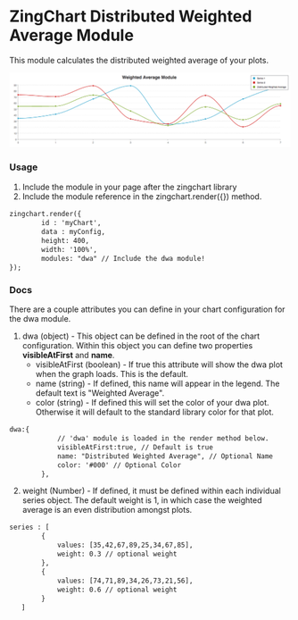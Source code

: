 # ZingChart Distributed Weighted Average Module

This module calculates the distributed weighted average of your plots.

![dwa example](/assets/dwa-example-graph1.png)

### Usage
1. Include the module in your page after the zingchart library
2. Include the module reference in the zingchart.render({}) method.
<pre><code>zingchart.render({
		id : 'myChart',
		data : myConfig,
		height: 400,
		width: '100%',
		modules: "dwa" // Include the dwa module!
});
</code></pre>

### Docs

There are a couple attributes you can define in your chart configuration for the dwa module.

1. dwa (object) - This object can be defined in the root of the chart configuration. Within this object you can define two properties <b>visibleAtFirst</b> and <b>name</b>.
	* visibleAtFirst (boolean) - If true this attribute will show the dwa plot when the graph loads. This is the default.
	* name (string) - If defined, this name will appear in the legend. The default text is "Weighted Average".
    * color (string) - If defined this will set the color of your dwa plot. Otherwise it will default to the standard library color for that plot.
<pre><code>dwa:{
            // 'dwa' module is loaded in the render method below.
            visibleAtFirst:true, // Default is true
            name: "Distributed Weighted Average", // Optional Name
            color: '#000' // Optional Color
        },</code></pre>
2. weight (Number) - If defined, it must be defined within each individual series object. The default weight is 1, in which case the weighted average is an even distribution amongst plots.
<pre><code>series : [
        {
            values: [35,42,67,89,25,34,67,85],
            weight: 0.3 // optional weight
        },
        {
            values: [74,71,89,34,26,73,21,56],
            weight: 0.6 // optional weight
        }
   ]
</code></pre>

